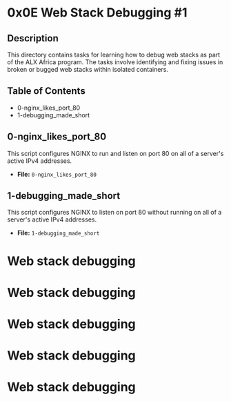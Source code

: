 # 0x0E Web Stack Debugging #1

## Description
This directory contains tasks for learning how to debug web stacks as part of the ALX Africa program. The tasks involve identifying and fixing issues in broken or bugged web stacks within isolated containers.

## Table of Contents
- 0-nginx_likes_port_80
- 1-debugging_made_short

## 0-nginx_likes_port_80
This script configures NGINX to run and listen on port 80 on all of a server's active IPv4 addresses.

- **File:** `0-nginx_likes_port_80`

## 1-debugging_made_short
This script configures NGINX to listen on port 80 without running on all of a server's active IPv4 addresses.

- **File:** `1-debugging_made_short`

# Web stack debugging 
# Web stack debugging 
# Web stack debugging 
# Web stack debugging 
# Web stack debugging 

